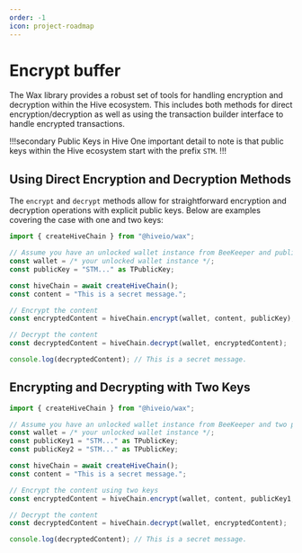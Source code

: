 ```yaml
---
order: -1
icon: project-roadmap
---
```


# Encrypt buffer

The Wax library provides a robust set of tools for handling encryption and decryption within the Hive ecosystem. This includes both methods for direct encryption/decryption as well as using the transaction builder interface to handle encrypted transactions.

!!!secondary Public Keys in Hive
One important detail to note is that public keys within the Hive ecosystem start with the prefix `STM`.
!!!

## Using Direct Encryption and Decryption Methods

The `encrypt` and `decrypt` methods allow for straightforward encryption and decryption operations with explicit public keys. Below are examples covering the case with one and two keys:

```typescript
import { createHiveChain } from "@hiveio/wax";

// Assume you have an unlocked wallet instance from BeeKeeper and public key (STM...)
const wallet = /* your unlocked wallet instance */;
const publicKey = "STM..." as TPublicKey;

const hiveChain = await createHiveChain();
const content = "This is a secret message.";

// Encrypt the content
const encryptedContent = hiveChain.encrypt(wallet, content, publicKey);

// Decrypt the content
const decryptedContent = hiveChain.decrypt(wallet, encryptedContent);

console.log(decryptedContent); // This is a secret message.
```

## Encrypting and Decrypting with Two Keys

```typescript
import { createHiveChain } from "@hiveio/wax";

// Assume you have an unlocked wallet instance from BeeKeeper and two public keys (STM...)
const wallet = /* your unlocked wallet instance */;
const publicKey1 = "STM..." as TPublicKey;
const publicKey2 = "STM..." as TPublicKey;

const hiveChain = await createHiveChain();
const content = "This is a secret message.";

// Encrypt the content using two keys
const encryptedContent = hiveChain.encrypt(wallet, content, publicKey1, publicKey2);

// Decrypt the content
const decryptedContent = hiveChain.decrypt(wallet, encryptedContent);

console.log(decryptedContent); // This is a secret message.
```
